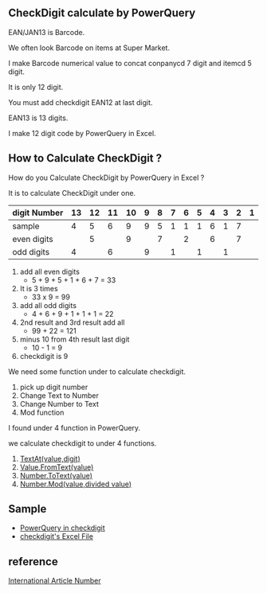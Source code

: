 CheckDigit calculate by PowerQuery
------

EAN/JAN13 is Barcode.

We often look Barcode on items at Super Market.

I make Barcode numerical value to concat conpanycd 7 digit and itemcd 5 digit.

It is only 12 digit.

You must add checkdigit EAN12 at last digit.

EAN13 is 13 digits.

I make 12 digit code by PowerQuery in Excel.

## How to Calculate CheckDigit ?

How do you Calculate CheckDigit by PowerQuery in Excel ?

It is to calculate CheckDigit under one.

|digit Number|13|12|11|10|9|8|7|6|5|4|3|2|1|
|:----|:----|:----|:----|:----|:----|:----|:----|:----|:----|:----|:----|:----|:----|
|sample|4|5|6|9|9|5|1|1|1|6|1|7| |
|even digits| |5| |9| |7| |2| |6| |7| |
|odd digits|4| |6| |9| |1| |1| |1| | |

1. add all even digits
   - 5 + 9 + 5 + 1 + 6 + 7 = 33
2. It is 3 times
   - 33 x 9 = 99
3. add all odd digits
   - 4 + 6 + 9 + 1 + 1 + 1 = 22
4. 2nd result and 3rd result add all
   - 99 + 22 = 121 
5. minus 10 from 4th result last digit
   - 10 - 1 = 9
6. checkdigit is 9

We need some function under to calculate checkdigit.

1. pick up digit number
2. Change Text to Number
3. Change Number to Text
4. Mod function

I found under 4 function in PowerQuery.

we calculate checkdigit to under 4 functions.

1. [TextAt(value,digit)](https://docs.microsoft.com/en-us/powerquery-m/text-at)
2. [Value.FromText(value)](https://docs.microsoft.com/en-us/powerquery-m/value-fromtext)
3. [Number.ToText(value)](https://docs.microsoft.com/en-us/powerquery-m/number-totext)
4. [Number.Mod(value,divided value)](https://docs.microsoft.com/en-us/powerquery-m/number-mod)

## Sample

- [PowerQuery in checkdigit](pq/checkdigit.m)
- [checkdigit's Excel File](checkdigit.xlsx)


## reference

[International Article Number](https://en.wikipedia.org/wiki/International_Article_Number)